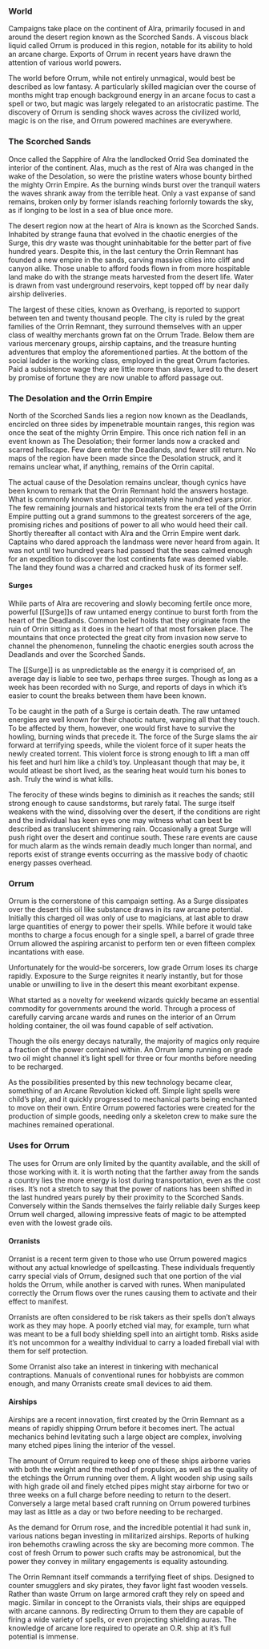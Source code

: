 ### World
Campaigns take place on the continent of Alra, primarily focused in and around the desert region known as the Scorched Sands. A viscous black liquid called Orrum is produced in this region, notable for its ability to hold an arcane charge. Exports of Orrum in recent years have drawn the attention of various world powers.

The world before Orrum, while not entirely unmagical, would best be described as low fantasy. A particularly skilled magician over the course of months might trap enough background energy in an arcane focus to cast a spell or two, but magic was largely relegated to an aristocratic pastime. The discovery of Orrum is sending shock waves across the civilized world, magic is on the rise, and Orrum powered machines are everywhere.

### The Scorched Sands
Once called the Sapphire of Alra the landlocked Orrid Sea dominated the interior of the continent. Alas, much as the rest of Alra was changed in the wake of the Desolation, so were the pristine waters whose bounty birthed the mighty Orrin Empire. As the burning winds burst over the tranquil waters the waves shrank away from the terrible heat. Only a vast expanse of sand remains, broken only by former islands reaching forlornly towards the sky, as if longing to be lost in a sea of blue once more.

The desert region now at the heart of Alra is known as the Scorched Sands. Inhabited by strange fauna that evolved in the chaotic energies of the Surge, this dry waste was thought uninhabitable for the better part of five hundred years. Despite this, in the last century the Orrin Remnant has founded a new empire in the sands, carving massive cities into cliff and canyon alike. Those unable to afford foods flown in from more hospitable land make do with the strange meats harvested from the desert life. Water is drawn from vast underground reservoirs, kept topped off by near daily airship deliveries.

The largest of these cities, known as Overhang, is reported to support between ten and twenty thousand people. The city is ruled by the great families of the Orrin Remnant, they surround themselves with an upper class of wealthy merchants grown fat on the Orrum Trade. Below them are various mercenary groups, airship captains, and the treasure hunting adventures that employ the aforementioned parties. At the bottom of the social ladder is the working class, employed in the great Orrum factories. Paid a subsistence wage they are little more than slaves, lured to the desert by promise of fortune they are now unable to afford passage out.

### The Desolation and the Orrin Empire
North of the Scorched Sands lies a region now known as the Deadlands, encircled on three sides by impenetrable mountain ranges, this region was once the seat of the mighty Orrin Empire. This once rich nation fell in an event known as The Desolation; their former lands now a cracked and scarred hellscape. Few dare enter the Deadlands, and fewer still return. No maps of the region have been made since the Desolation struck, and it remains unclear what, if anything, remains of the Orrin capital.

The actual cause of the Desolation remains unclear, though cynics have been known to remark that the Orrin Remnant hold the answers hostage. What is commonly known started approximately nine hundred years prior. The few remaining journals and historical texts from the era tell of the Orrin Empire putting out a grand summons to the greatest sorcerers of the age, promising riches and positions of power to all who would heed their call. Shortly thereafter all contact with Alra and the Orrin Empire went dark. Captains who dared approach the landmass were never heard from again. It was not until two hundred years had passed that the seas calmed enough for an expedition to discover the lost continents fate was deemed viable. The land they found was a charred and cracked husk of its former self.

#### Surges

While parts of Alra are recovering and slowly becoming fertile once more, powerful [[Surge]]s of raw untamed energy continue to burst forth from the heart of the Deadlands. Common belief holds that they originate from the ruin of Orrin sitting as it does in the heart of that most forsaken place. The mountains that once protected the great city from invasion now serve to channel the phenomenon, funneling the chaotic energies south across the Deadlands and over the Scorched Sands.

The [[Surge]] is as unpredictable as the energy it is comprised of, an average day is liable to see two, perhaps three surges. Though as long as a week has been recorded with no Surge, and reports of days in which it’s easier to count the breaks between them have been known.

To be caught in the path of a Surge is certain death. The raw untamed energies are well known for their chaotic nature, warping all that they touch. To be affected by them, however, one would first have to survive the howling, burning winds that precede it. The force of the Surge slams the air forward at terrifying speeds, while the violent force of it super heats the newly created torrent. This violent force is strong enough to lift a man off his feet and hurl him like a child’s toy. Unpleasant though that may be, it would atleast be short lived, as the searing heat would turn his bones to ash. Truly the wind is what kills.

The ferocity of these winds begins to diminish as it reaches the sands; still strong enough to cause sandstorms, but rarely fatal. The surge itself weakens with the wind, dissolving over the desert, if the conditions are right and the individual has keen eyes one may witness what can best be described as translucent shimmering rain. Occasionally a great Surge will push right over the desert and continue south. These rare events are cause for much alarm as the winds remain deadly much longer than normal, and reports exist of strange events occurring as the massive body of chaotic energy passes overhead.

### Orrum
Orrum is the cornerstone of this campaign setting. As a Surge dissipates over the desert this oil like substance draws in its raw arcane potential. Initially this charged oil was only of use to magicians, at last able to draw large quantities of energy to power their spells. While before it would take months to charge a focus enough for a single spell, a barrel of grade three Orrum allowed the aspiring arcanist to perform ten or even fifteen complex incantations with ease.

Unfortunately for the would-be sorcerers, low grade Orrum loses its charge rapidly. Exposure to the Surge reignites it nearly instantly, but for those unable or unwilling to live in the desert this meant exorbitant expense.
	
What started as a novelty for weekend wizards quickly became an essential commodity for governments around the world. Through a process of carefully carving arcane wards and runes on the interior of an Orrum holding container, the oil was found capable of self activation.

Though the oils energy decays naturally, the majority of magics only require a fraction of the power contained within. An Orrum lamp running on grade two oil might channel it’s light spell for three or four months before needing to be recharged.

As the possibilities presented by this new technology became clear, something of an Arcane Revolution kicked off. Simple light spells were child’s play, and it quickly progressed to mechanical parts being enchanted to move on their own. Entire Orrum powered factories were created for the production of simple goods, needing only a skeleton crew to make sure the machines remained operational.

### Uses for Orrum
The uses for Orrum are only limited by the quantity available, and the skill of those working with it. it is worth noting that the farther away from the sands a country lies the more energy is lost during transportation, even as the cost rises. It’s not a stretch to say that the power of nations has been shifted in the last hundred years purely by their proximity to the Scorched Sands. Conversely within the Sands themselves the fairly reliable daily Surges keep Orrum well charged, allowing impressive feats of magic to be attempted even with the lowest grade oils.

#### Orranists
Orranist is a recent term given to those who use Orrum powered magics without any actual knowledge of spellcasting. These individuals frequently carry special vials of Orrum, designed such that one portion of the vial holds the Orrum, while another is carved with runes. When manipulated correctly the Orrum flows over the runes causing them to activate and their effect to manifest.

Orranists are often considered to be risk takers as their spells don’t always work as they may hope. A poorly etched vial may, for example, turn what was meant to be a full body shielding spell into an airtight tomb. Risks aside it’s not uncommon for a wealthy individual to carry a loaded fireball vial with them for self protection.

Some Orranist also take an interest in tinkering with mechanical contraptions. Manuals of conventional runes for hobbyists are common enough, and many Orranists create small devices to aid them.

#### Airships
Airships are a recent innovation, first created by the Orrin Remnant as a means of rapidly shipping Orrum before it becomes inert. The actual mechanics behind levitating such a large object are complex, involving many etched pipes lining the interior of the vessel.

The amount of Orrum required to keep one of these ships airborne varies with both the weight and the method of propulsion, as well as the quality of the etchings the Orrum running over them. A light wooden ship using sails with high grade oil and finely etched pipes might stay airborne for two or three weeks on a full charge before needing to return to the desert. Conversely a large metal based craft running on Orrum powered turbines may last as little as a day or two before needing to be recharged.

As the demand for Orrum rose, and the incredible potential it had sunk in, various nations began investing in militarized airships. Reports of hulking iron behemoths crawling across the sky are becoming more common. The cost of fresh Orrum to power such crafts may be astronomical, but the power they convey in military engagements is equality astounding.

The Orrin Remnant itself commands a terrifying fleet of ships. Designed to counter smugglers and sky pirates, they favor light fast wooden vessels. Rather than waste Orrum on large armored craft they rely on speed and magic. Similar in concept to the Orranists vials, their ships are equipped with arcane cannons. By redirecting Orrum to them they are capable of firing a wide variety of spells, or even projecting shielding auras. The knowledge of arcane lore required to operate an O.R. ship at it’s full potential is immense.